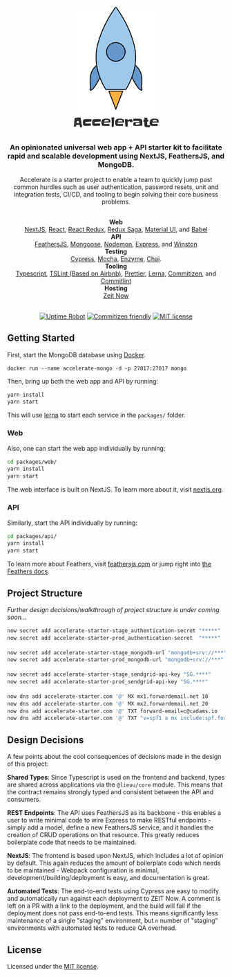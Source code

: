 <div align="center">
  <img src="packages/web/public/accelerate-starter.png" width="200" title="Accelerate Starter">
  <h3>
    An opinionated universal web app + API starter kit to facilitate rapid and scalable development using NextJS, FeathersJS, and MongoDB.
  </h3>
  <div>
    Accelerate is a starter project to enable a team to quickly jump past common hurdles such as user authentication, password resets, unit and integration tests, CI/CD, and tooling to begin solving their core business problems.
  </div>
  <h2></h2>
  <div>
    <strong>Web</strong>
    <br />
    <a href="https://nextjs.org/">NextJS</a>,
    <a href="https://reactjs.org/">React</a>,
    <a href="https://react-redux.js.org/">React Redux</a>,
    <a href="https://redux-saga.js.org/">Redux Saga</a>,
    <a href="https://material-ui.com/">Material UI</a>, and
    <a href="https://babeljs.io/">Babel</a>
    <br />
    <strong>API</strong>
    <br />
    <a href="https://feathersjs.com/">FeathersJS</a>,
    <a href="https://mongoosejs.com/">Mongoose</a>,
    <a href="https://nodemon.io/">Nodemon</a>,
    <a href="https://expressjs.com/">Express</a>, and
    <a href="https://github.com/winstonjs/winston">Winston</a>
    <br />
    <strong>Testing</strong>
    <br />
    <a href="https://www.cypress.io/">Cypress</a>,
    <a href="https://mochajs.org/">Mocha</a>,
    <a href="https://airbnb.io/enzyme/">Enzyme</a>,
    <a href="https://www.chaijs.com/">Chai</a>.
    <br />
    <strong>Tooling</strong>
    <br />
    <a href="https://www.typescriptlang.org/">Typescript</a>,
    <a href="https://palantir.github.io/tslint/">TSLint (Based on Airbnb)</a>,
    <a href="https://prettier.io/">Prettier</a>,
    <a href="https://lernajs.io/">Lerna</a>,
    <a href="https://github.com/commitizen/cz-cli">Commitizen</a>, and
    <a href="https://github.com/conventional-changelog/commitlint">Commitlint</a>
    <br />
    <strong>Hosting</strong>
    <br />
    <a href="https://zeit.co/docs">Zeit Now</a>
  </div>

  <br />

[![Uptime Robot](https://img.shields.io/uptimerobot/ratio/m782175114-036d055bce99279de3d423f5.svg)](https://stats.uptimerobot.com/49G0WUOLW)
[![Commitizen friendly](https://img.shields.io/badge/commitizen-friendly-brightgreen.svg)](http://commitizen.github.io/cz-cli/)
[![MIT license](https://img.shields.io/badge/license-MIT-brightgreen.svg)](https://lbesson.mit-license.org/)

</div>

## Getting Started

First, start the MongoDB database using [Docker](https://www.docker.com/).

```
docker run --name accelerate-mongo -d -p 27017:27017 mongo
```

Then, bring up both the web app and API by running:

```bash
yarn install
yarn start
```

This will use [lerna](https://github.com/lerna/lerna) to start each service in the `packages/` folder.

### Web

Also, one can start the web app individually by running:

```bash
cd packages/web/
yarn install
yarn start
```

The web interface is built on NextJS. To learn more about it, visit [nextjs.org](https://nextjs.org/).

### API

Similarly, start the API individually by running:

```bash
cd packages/api/
yarn install
yarn start
```

To learn more about Feathers, visit [feathersjs.com](http://feathersjs.com) or jump right into [the Feathers docs](http://docs.feathersjs.com).

## Project Structure

_Further design decisions/walkthrough of project structure is under coming soon..._

```bash
now secret add accelerate-starter-stage_authentication-secret "*****"
now secret add accelerate-starter-prod_authentication-secret  "*****"

now secret add accelerate-starter-stage_mongodb-url "mongodb+srv://***"
now secret add accelerate-starter-prod_mongodb-url "mongodb+srv://***"

now secret add accelerate-starter-stage_sendgrid-api-key "SG.****"
now secret add accelerate-starter-prod_sendgrid-api-key "SG.****"

now dns add accelerate-starter.com '@' MX mx1.forwardemail.net 10
now dns add accelerate-starter.com '@' MX mx2.forwardemail.net 20
now dns add accelerate-starter.com '@' TXT forward-email=c@cadams.io
now dns add accelerate-starter.com '@' TXT "v=spf1 a mx include:spf.forwardemail.net -all"
```

## Design Decisions

A few points about the cool consequences of decisions made in the design of this project:

**Shared Types**: Since Typescript is used on the frontend and backend, types are shared across applications via the `@lieuu/core` module. This means that the contract remains strongly typed and consistent between the API and consumers.

**REST Endpoints**: The API uses FeathersJS as its backbone - this enables a user to write minimal code to wire Express to make RESTful endpoints - simply add a model, define a new FeathersJS service, and it handles the creation of CRUD operations on that resource. This greatly reduces boilerplate code that needs to be maintained.

**NextJS**: The frontend is based upon NextJS, which includes a lot of opinion by default. This again reduces the amount of boilerplate code which needs to be maintained - Webpack configuration is minimal, development/building/deployment is easy, and documentation is great.

**Automated Tests**: The end-to-end tests using Cypress are easy to modify and automatically run against each deployment to ZEIT Now. A comment is left on a PR with a link to the deployment, and the build will fail if the deployment does not pass end-to-end tests. This means significantly less maintenance of a single "staging" environment, but `n` number of "staging" environments with automated tests to reduce QA overhead.

## License

Licensed under the [MIT license](LICENSE).
